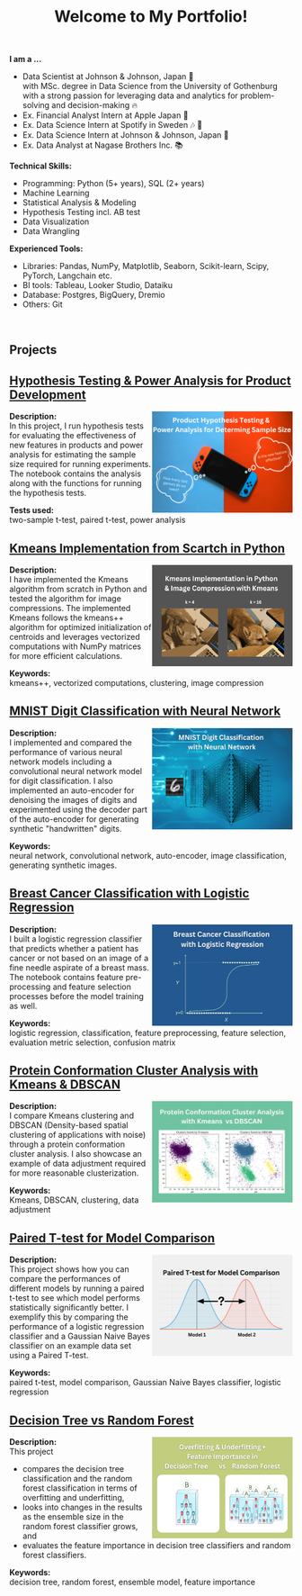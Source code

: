 
<h1 align="center"> Welcome to My Portfolio! </h1>

<br>
    <p><b> I am a ... </b></p>
    <ul>
        <li>Data Scientist at Johnson & Johnson, Japan 🏥 <br>
        with MSc. degree in Data Science from the University of Gothenburg <br>
        with a strong passion for leveraging data and analytics for problem-solving and decision-making 🔥 </li>
        <li>Ex. Financial Analyst Intern at Apple Japan 🍎 </li>
        <li>Ex. Data Science Intern at Spotify in Sweden 🎶 💚 </li>
        <li>Ex. Data Science Intern at Johnson & Johnson, Japan 🏥 </li>
        <li>Ex. Data Analyst at Nagase Brothers Inc. 📚 </li>
    </ul>

**Technical Skills:**
- Programming: Python (5+ years), SQL (2+ years)
- Machine Learning
- Statistical Analysis & Modeling
- Hypothesis Testing incl. AB test
- Data Visualization
- Data Wrangling

**Experienced Tools:**
- Libraries: Pandas, NumPy, Matplotlib, Seaborn, Scikit-learn, Scipy, PyTorch, Langchain etc.
- BI tools: Tableau, Looker Studio, Dataiku
- Database: Postgres, BigQuery, Dremio
- Others: Git
<br>

<h2 align="left"><b> Projects </b></h2>

## [Hypothesis Testing & Power Analysis for Product Development](https://deepnote.com/app/yura-ueno/Hypothesis-Test-and-Power-Analysis-5ffe7a7c-f051-45c7-8e27-bda688ba164d)<br>
<a href="https://deepnote.com/app/yura-ueno/Hypothesis-Test-and-Power-Analysis-5ffe7a7c-f051-45c7-8e27-bda688ba164d">
    <img align="right" width="250" height="180" src="coverphotos/hypothesis_test_cover.png">
</a>

**Description:** <br>
In this project, I run hypothesis tests for evaluating the effectiveness of new features in products and power analysis for estimating the sample size required for running experiments. The notebook contains the analysis along with the functions for running the hypothesis tests. 

**Tests used:** <br> 
two-sample t-test, paired t-test, power analysis<br>


## [Kmeans Implementation from Scartch in Python](https://deepnote.com/app/yura-ueno/Kmeans-Implementation-8cf0dda0-2458-45c5-9be1-4c9af4267584)<br>
<a href="https://deepnote.com/app/yura-ueno/Kmeans-Implementation-8cf0dda0-2458-45c5-9be1-4c9af4267584">
    <img align="right" width="250" height="180" src="coverphotos/kmeans_cover.png">
</a>

**Description:** <br>
I have implemented the Kmeans algorithm from scratch in Python and tested the algorithm for image compressions. The implemented Kmeans follows the kmeans++ algorithm for optimized initialization of centroids and leverages vectorized computations with NumPy matrices for more efficient calculations. 

**Keywords:**  
kmeans++, vectorized computations, clustering, image compression  <br>

## [MNIST Digit Classification with Neural Network](https://deepnote.com/app/yura-ueno/Neural-Network-on-MNIST-Digits-c48c503b-d018-4a76-8fc4-6e1ada4eb8ea)<br>
<a href="https://deepnote.com/app/yura-ueno/Neural-Network-on-MNIST-Digits-c48c503b-d018-4a76-8fc4-6e1ada4eb8ea">
    <img align="right" width="250" height="180" src="coverphotos/neural_net.png">
</a>

**Description:** <br>
I implemented and compared the performance of various neural network models including a convolutional neural network model for digit classification. I also implemented an auto-encoder for denoising the images of digits and experimented using the decoder part of the auto-encoder for generating synthetic "handwritten" digits.<br>

**Keywords:**  
neural network, convolutional network, auto-encoder, image classification, generating synthetic images.


## [Breast Cancer Classification with Logistic Regression](https://deepnote.com/app/yura-ueno/Breast-Cancer-Classification-a1f36dc3-3558-4c42-af70-94dfa8d2fd79)<br>
<a href="https://deepnote.com/app/yura-ueno/Breast-Cancer-Classification-a1f36dc3-3558-4c42-af70-94dfa8d2fd79">
    <img align="right" width="250" height="180" src="coverphotos/breast_cancer_classification.png">
</a>

**Description:** <br>
I built a logistic regression classifier that predicts whether a patient has cancer or not based on an image of a fine needle aspirate of a breast mass. The notebook contains feature pre-processing and feature selection processes before the model training as well.

**Keywords:**  <br>
logistic regression, classification, feature preprocessing, feature selection, evaluation metric selection, confusion matrix


## [Protein Conformation Cluster Analysis with Kmeans & DBSCAN](https://deepnote.com/app/yura-ueno/Kmeans-vs-DBSCAN-16d362da-de59-47a3-b694-1b2bc3d740e9)<br>
<a href="https://deepnote.com/app/yura-ueno/Kmeans-vs-DBSCAN-16d362da-de59-47a3-b694-1b2bc3d740e9">
    <img align="right" width="250" height="180" src="coverphotos/kmeans_dbscan.png">
</a>

**Description:** <br>
I compare Kmeans clustering and DBSCAN (Density-based spatial clustering of applications with noise) through a protein conformation cluster analysis. I also showcase an example of data adjustment required for more reasonable clusterization.<br>

**Keywords:**  <br>
Kmeans, DBSCAN, clustering, data adjustment<be>


## [Paired T-test for Model Comparison](https://deepnote.com/app/yura-ueno/Paired-T-test-for-Model-Comparison-e8b6a0f0-7830-4892-9e0e-4555868162bb)<br>
<a href="https://deepnote.com/app/yura-ueno/Paired-T-test-for-Model-Comparison-e8b6a0f0-7830-4892-9e0e-4555868162bb">
    <img align="right" width="250" height="180" src="coverphotos/ttest_for_model.png">
</a>

**Description:** <br>
This project shows how you can compare the performances of different models by running a paired t-test to see which model performs statistically significantly better. I exemplify this by comparing the performance of a logistic regression classifier and a Gaussian Naive Bayes classifier on an example data set using a Paired T-test.

**Keywords:**  <br>
paired t-test, model comparison, Gaussian Naive Bayes classifier, logistic regression


## [Decision Tree vs Random Forest](https://deepnote.com/app/yura-ueno/Decision-Tree-and-Random-Forest-d6026e7d-09ab-44b3-8960-16878db21a3f)<br>
<a href="https://deepnote.com/app/yura-ueno/Decision-Tree-and-Random-Forest-d6026e7d-09ab-44b3-8960-16878db21a3f">
    <img align="right" width="250" height="180" src="coverphotos/tree_cover_photo.png">
</a>

**Description:** <br>
This project
- compares the decision tree classification and the random forest classification in terms of overfitting and underfitting,
- looks into changes in the results as the ensemble size in the random forest classifier grows, and
- evaluates the feature importance in decision tree classifiers and random forest classifiers.

**Keywords:**  <br>
decision tree, random forest, ensemble model, feature importance

